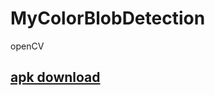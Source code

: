 # MyColorBlobDetection
openCV

## [apk download](https://github.com/mtmmtmmtm/MyColorBlobDetection/raw/master/app-debug.apk)
